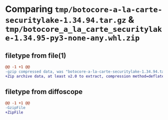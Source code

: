 # Comparing `tmp/botocore-a-la-carte-securitylake-1.34.94.tar.gz` & `tmp/botocore_a_la_carte_securitylake-1.34.95-py3-none-any.whl.zip`

## filetype from file(1)

```diff
@@ -1 +1 @@
-gzip compressed data, was "botocore-a-la-carte-securitylake-1.34.94.tar", last modified: Tue Apr 30 01:01:46 2024, max compression
+Zip archive data, at least v2.0 to extract, compression method=deflate
```

## filetype from diffoscope

```diff
@@ -1 +1 @@
-GzipFile
+ZipFile
```

